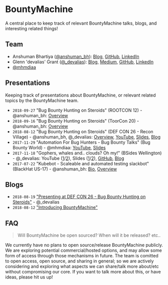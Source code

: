 # BountyMachine

A central place to keep track of relevant BountyMachine talks, blogs, and interesting related things!

## Team

* Anshuman Bhartiya ([@anshuman_bh](https://twitter.com/anshuman_bh)): [Blog](https://www.anshumanbhartiya.com/), [GitHub](https://github.com/anshumanbh), [LinkedIn](https://www.linkedin.com/in/anshumanbhartiya/)
* Glenn 'devalias' Grant ([@_devalias](https://twitter.com/_devalias)): [Blog](https://www.devalias.net/), [Medium](https://medium.com/@devalias), [GitHub](https://github.com/0xdevalias), [LinkedIn](https://www.linkedin.com/in/glenn-devalias-grant/)
* [@mhmdiaa](https://twitter.com/mhmdiaa)

## Presentations

Keeping track of presentations about BountyMachine, or relevant related topics by the BountyMachine team.

* `2018-09-27` "Bug Bounty Hunting on Steroids" (ROOTCON 12) - @anshuman_bh: [Overview](https://www.rootcon.org/xml/events/rc12/talks#bug_bounty_hunting_on_steroids)
* `2018-09-16` "Bug Bounty Hunting on Steroids" (ToorCon 20) - @anshuman_bh: [Overview](https://frab.toorcon.net/en/toorcon20/public/events/108)
* `2018-08-12` "Bug Bounty Hunting on Steroids" (DEF CON 26 - Recon Village) - @anshuman_bh, @_devalias: [Overview](http://reconvillage.org/talks-2018/#bug-bounty-hunting-on-steroids---anshuman-bhartiya-and-glenn-devalias-grant), [YouTube](#TODO), [Slides](https://speakerdeck.com/bountymachine/bug-bounty-hunting-on-steroids), [Blog](https://medium.com/@bountymachine/introducing-bountymachine-234cad93b5d2)
* `2017-11-29` "Automation For Bug Hunters - Bug Bounty Talks" (Bug Bounty World) - @mhmdiaa: [YouTube](https://www.youtube.com/watch?v=3Q-QyGlc_Xk), [Slides](https://speakerdeck.com/mhmdiaa/automation-for-bug-hunters)
* `2017-11-18` "Gophers, whales and.. clouds? Oh my!" (BSides Wellington) - @_devalias: YouTube ([1](https://www.youtube.com/watch?v=Y2W-Kw24Zpg)/[2](https://www.youtube.com/watch?v=adWzygDdQLw)), Slides ([1](https://speakerdeck.com/0xdevalias/gophers-whales-and-dot-clouds-oh-my)/[2](https://www.slideshare.net/GlenndevaliasGrant/gophers-whales-and-clouds-oh-my)), [GitHub](https://github.com/0xdevalias/gopherblazer), [Blog](https://medium.com/@devalias/presenting-all-the-things-bsides-wellington-csides-canberra-sectalks-canberra-ff3bfec6b79a)
* `2017-07-22` "Kubebot - Scaleable and automated testing slackbot" (BlackHat US-17) - @anshuman_bh: [Bio](https://www.blackhat.com/us-17/presenters/Anshuman-Bhartiya.html), [Overview](https://www.blackhat.com/us-17/arsenal.html#kubebot-scaleable-and-automated-testing-slackbot-with-the-backend-running-on-kubernetes)

## Blogs

* `2018-08-19` ["Presenting at DEF CON 26 - Bug Bounty Hunting on Steroids"](https://medium.com/@devalias/presenting-at-def-con-26-bug-bounty-hunting-on-steroids-df3273c2853a) - @_devalias
* `2018-08-12` ["Introducing BountyMachine"](https://medium.com/@bountymachine/introducing-bountymachine-234cad93b5d2)

## FAQ

> Will BountyMachine be open sourced? When will it be released? etc..

We currently have no plans to open source/release BountyMachine publicly. We are exploring potential commercial/hosted options, and may allow some form of access through those mechanisms in future. The team is comitted to open access, open source, and sharing in general; so we are actively considering and exploring what aspects we can share/talk more about/etc without compromising our core. If you want to talk more about this, or have ideas, please hit us up!
